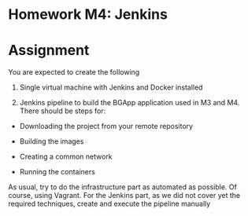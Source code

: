 # Homework M4: Jenkins

# Assignment

You are expected to create the following

1. Single virtual machine with Jenkins and Docker installed

2. Jenkins pipeline to build the BGApp application used in M3 and M4. There should be steps for:

- Downloading the project from your remote repository

- Building the images

- Creating a common network

- Running the containers

As usual, try to do the infrastructure part as automated as possible. Of course, using Vagrant. For the Jenkins part, as we did not cover yet the required techniques, create and execute the pipeline manually